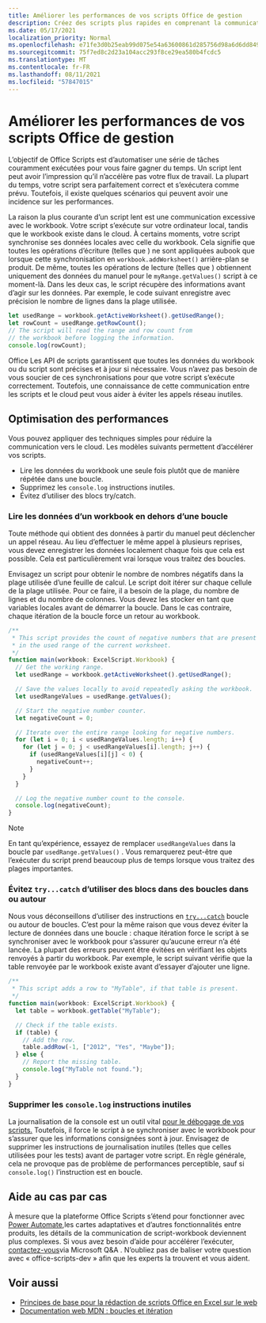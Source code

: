 ```yaml
---
title: Améliorer les performances de vos scripts Office de gestion
description: Créez des scripts plus rapides en comprenant la communication entre le Excel et votre script.
ms.date: 05/17/2021
localization_priority: Normal
ms.openlocfilehash: e71fe3d0b25eab99d075e54a63600861d285756d98a6d6dd8490c3f4e73fab33
ms.sourcegitcommit: 75f7ed8c2d23a104acc293f8ce29ea580b4fcdc5
ms.translationtype: MT
ms.contentlocale: fr-FR
ms.lasthandoff: 08/11/2021
ms.locfileid: "57847015"
---
```

# <a name="improve-the-performance-of-your-office-scripts"></a>Améliorer les performances de vos scripts Office de gestion

L’objectif de Office Scripts est d’automatiser une série de tâches couramment exécutées pour vous faire gagner du temps. Un script lent peut avoir l’impression qu’il n’accélère pas votre flux de travail. La plupart du temps, votre script sera parfaitement correct et s’exécutera comme prévu. Toutefois, il existe quelques scénarios qui peuvent avoir une incidence sur les performances.

La raison la plus courante d’un script lent est une communication excessive avec le workbook. Votre script s’exécute sur votre ordinateur local, tandis que le workbook existe dans le cloud. À certains moments, votre script synchronise ses données locales avec celle du workbook. Cela signifie que toutes les opérations d’écriture (telles que ) ne sont appliquées aubook que lorsque cette synchronisation en `workbook.addWorksheet()` arrière-plan se produit. De même, toutes les opérations de lecture (telles que ) obtiennent uniquement des données du manuel pour le `myRange.getValues()` script à ce moment-là. Dans les deux cas, le script récupère des informations avant d’agir sur les données. Par exemple, le code suivant enregistre avec précision le nombre de lignes dans la plage utilisée.

```TypeScript
let usedRange = workbook.getActiveWorksheet().getUsedRange();
let rowCount = usedRange.getRowCount();
// The script will read the range and row count from
// the workbook before logging the information.
console.log(rowCount);
```

Office Les API de scripts garantissent que toutes les données du workbook ou du script sont précises et à jour si nécessaire. Vous n’avez pas besoin de vous soucier de ces synchronisations pour que votre script s’exécute correctement. Toutefois, une connaissance de cette communication entre les scripts et le cloud peut vous aider à éviter les appels réseau inutiles.

## <a name="performance-optimizations"></a>Optimisation des performances

Vous pouvez appliquer des techniques simples pour réduire la communication vers le cloud. Les modèles suivants permettent d’accélérer vos scripts.

- Lire les données du workbook une seule fois plutôt que de manière répétée dans une boucle.
- Supprimez les `console.log` instructions inutiles.
- Évitez d’utiliser des blocs try/catch.

### <a name="read-workbook-data-outside-of-a-loop"></a>Lire les données d’un workbook en dehors d’une boucle

Toute méthode qui obtient des données à partir du manuel peut déclencher un appel réseau. Au lieu d’effectuer le même appel à plusieurs reprises, vous devez enregistrer les données localement chaque fois que cela est possible. Cela est particulièrement vrai lorsque vous traitez des boucles.

Envisagez un script pour obtenir le nombre de nombres négatifs dans la plage utilisée d’une feuille de calcul. Le script doit itérer sur chaque cellule de la plage utilisée. Pour ce faire, il a besoin de la plage, du nombre de lignes et du nombre de colonnes. Vous devez les stocker en tant que variables locales avant de démarrer la boucle. Dans le cas contraire, chaque itération de la boucle force un retour au workbook.

```TypeScript
/**
 * This script provides the count of negative numbers that are present
 * in the used range of the current worksheet.
 */
function main(workbook: ExcelScript.Workbook) {
  // Get the working range.
  let usedRange = workbook.getActiveWorksheet().getUsedRange();

  // Save the values locally to avoid repeatedly asking the workbook.
  let usedRangeValues = usedRange.getValues();

  // Start the negative number counter.
  let negativeCount = 0;

  // Iterate over the entire range looking for negative numbers.
  for (let i = 0; i < usedRangeValues.length; i++) {
    for (let j = 0; j < usedRangeValues[i].length; j++) {
      if (usedRangeValues[i][j] < 0) {
        negativeCount++;
      }
    }
  }

  // Log the negative number count to the console.
  console.log(negativeCount);
}
```

> [!NOTE]
> En tant qu’expérience, essayez de remplacer `usedRangeValues` dans la boucle par `usedRange.getValues()` . Vous remarquerez peut-être que l’exécuter du script prend beaucoup plus de temps lorsque vous traitez des plages importantes.

### <a name="avoid-using-trycatch-blocks-in-or-surrounding-loops"></a>Évitez `try...catch` d’utiliser des blocs dans des boucles dans ou autour

Nous vous déconseillons d’utiliser des instructions en [`try...catch`](https://developer.mozilla.org/docs/Web/JavaScript/Reference/Statements/try...catch) boucle ou autour de boucles. C’est pour la même raison que vous devez éviter la lecture de données dans une boucle : chaque itération force le script à se synchroniser avec le workbook pour s’assurer qu’aucune erreur n’a été lancée. La plupart des erreurs peuvent être évitées en vérifiant les objets renvoyés à partir du workbook. Par exemple, le script suivant vérifie que la table renvoyée par le workbook existe avant d’essayer d’ajouter une ligne.

```TypeScript
/**
 * This script adds a row to "MyTable", if that table is present.
 */
function main(workbook: ExcelScript.Workbook) {
  let table = workbook.getTable("MyTable");

  // Check if the table exists.
  if (table) {
    // Add the row.
    table.addRow(-1, ["2012", "Yes", "Maybe"]);
  } else {
    // Report the missing table.
    console.log("MyTable not found.");
  }
}
```

### <a name="remove-unnecessary-consolelog-statements"></a>Supprimer les `console.log` instructions inutiles

La journalisation de la console est un outil vital [pour le débogage de vos scripts.](../testing/troubleshooting.md) Toutefois, il force le script à se synchroniser avec le workbook pour s’assurer que les informations consignées sont à jour. Envisagez de supprimer les instructions de journalisation inutiles (telles que celles utilisées pour les tests) avant de partager votre script. En règle générale, cela ne provoque pas de problème de performances perceptible, sauf si `console.log()` l’instruction est en boucle.

## <a name="case-by-case-help"></a>Aide au cas par cas

À mesure que la plateforme Office Scripts s’étend [](/adaptive-cards)pour fonctionner avec [Power Automate,](https://flow.microsoft.com/)les cartes adaptatives et d’autres fonctionnalités entre produits, les détails de la communication de script-workbook deviennent plus complexes. Si vous avez besoin d’aide pour accélérer l’exécuter, [contactez-vous](/answers/topics/office-scripts-excel-dev.html)via Microsoft Q&A . N’oubliez pas de baliser votre question avec « office-scripts-dev » afin que les experts la trouvent et vous aident.

## <a name="see-also"></a>Voir aussi

- [Principes de base pour la rédaction de scripts Office en Excel sur le web](scripting-fundamentals.md)
- [Documentation web MDN : boucles et itération](https://developer.mozilla.org/docs/Web/JavaScript/Guide/Loops_and_iteration)
